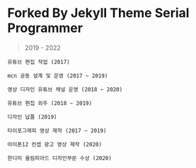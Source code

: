 # Forked By Jekyll Theme Serial Programmer

> 2019 - 2022

```
유튜브 편집 작업 (2017)
```
```
mcn 공동 설계 및 운영 (2017 ~ 2019)
```
```
영상 디자인 유튜브 채널 운영 (2018 ~ 2020)
```
```
유튜브 편집 외주 (2018 ~ 2019)
```
```
디자인 납품 (2019)
```
```
타이포그래피 영상 제작 (2017 ~ 2019)
```
```
아이폰12 컨셉 광고 영상 제작 (2020)
```
```
한디미 올림피아드 디자인부문 수상 (2020)
```
